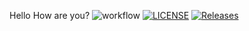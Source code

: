 Hello How are you?
![workflow](https://github.com/Zayartun552/Group-5/actions/workflows/main.yml/badge.svg)
[![LICENSE](https://img.shields.io/github/license/Zayartun552/Group-5.svg?style=flat-square)](https://github.com/Zayartun552/Group-5/blob/SMZ40667692/LICENSE)
[![Releases](https://img.shields.io/github/release/Zayartun552/Group-5/all.svg?style=flat-square)](https://github.com/Zayartun552/Group-5/releases)
